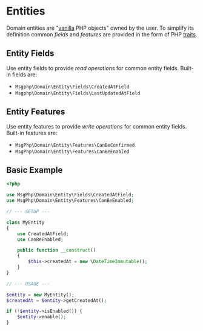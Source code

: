 # Entities

Domain entities are "[vanilla] PHP objects" owned by the user. To simplify its definition common _fields_ and _features_
are provided in the form of PHP [traits].

## Entity Fields

Use entity fields to provide _read operations_ for common entity fields. Built-in fields are:

- `Msgphp\Domain\Entity\Fields\CreatedAtField`
- `Msgphp\Domain\Entity\Fields\LastUpdatedAtField`

## Entity Features

Use entity features to provide _write operations_ for common entity fields. Built-in features are:

- `MsgPhp\Domain\Entity\Features\CanBeConfirmed`
- `MsgPhp\Domain\Entity\Features\CanBeEnabled`

## Basic Example

```php
<?php

use MsgPhp\Domain\Entity\Fields\CreatedAtField;
use MsgPhp\Domain\Entity\Features\CanBeEnabled;

// --- SETUP ---

class MyEntity
{
    use CreatedAtField;
    use CanBeEnabled;

    public function __construct()
    {
        $this->createdAt = new \DateTimeImmutable();
    }
}

// --- USAGE ---

$entity = new MyEntity();
$createdAt = $entity->getCreatedAt();

if (!$entity->isEnabled()) {
    $entity->enable();
}
```

[vanilla]: https://en.wikipedia.org/wiki/Plain_vanilla
[traits]: https://secure.php.net/traits
